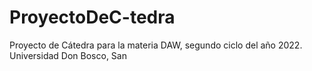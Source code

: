 # ProyectoDeC-tedra
Proyecto de Cátedra para la materia DAW, segundo ciclo del año 2022. Universidad Don Bosco, San 
